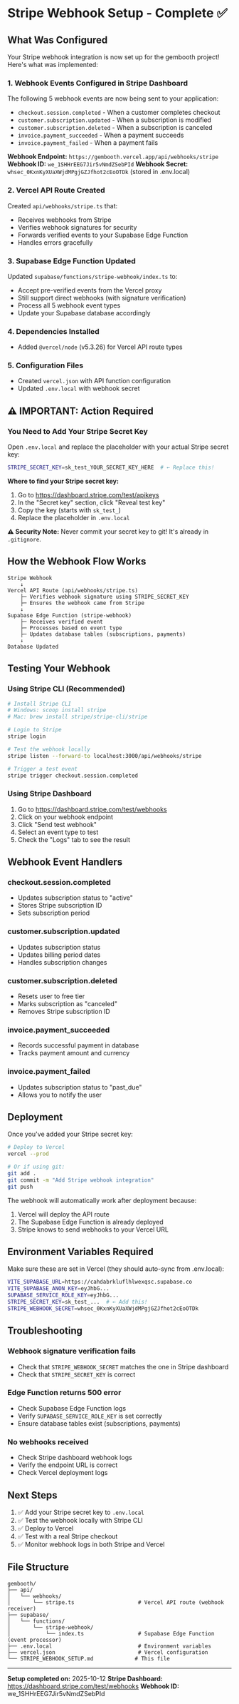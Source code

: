# Stripe Webhook Setup - Complete ✅

## What Was Configured

Your Stripe webhook integration is now set up for the gembooth project! Here's what was implemented:

### 1. Webhook Events Configured in Stripe Dashboard
The following 5 webhook events are now being sent to your application:
- `checkout.session.completed` - When a customer completes checkout
- `customer.subscription.updated` - When a subscription is modified
- `customer.subscription.deleted` - When a subscription is canceled
- `invoice.payment_succeeded` - When a payment succeeds
- `invoice.payment_failed` - When a payment fails

**Webhook Endpoint:** `https://gembooth.vercel.app/api/webhooks/stripe`
**Webhook ID:** `we_1SHHrEEG7Jir5vNmdZSebPId`
**Webhook Secret:** `whsec_0KxnKyXUaXWjdMPgjGZJfhot2cEoOTDk` (stored in .env.local)

### 2. Vercel API Route Created
Created `api/webhooks/stripe.ts` that:
- Receives webhooks from Stripe
- Verifies webhook signatures for security
- Forwards verified events to your Supabase Edge Function
- Handles errors gracefully

### 3. Supabase Edge Function Updated
Updated `supabase/functions/stripe-webhook/index.ts` to:
- Accept pre-verified events from the Vercel proxy
- Still support direct webhooks (with signature verification)
- Process all 5 webhook event types
- Update your Supabase database accordingly

### 4. Dependencies Installed
- Added `@vercel/node` (v5.3.26) for Vercel API route types

### 5. Configuration Files
- Created `vercel.json` with API function configuration
- Updated `.env.local` with webhook secret

## ⚠️ IMPORTANT: Action Required

### You Need to Add Your Stripe Secret Key

Open `.env.local` and replace the placeholder with your actual Stripe secret key:

```bash
STRIPE_SECRET_KEY=sk_test_YOUR_SECRET_KEY_HERE  # ← Replace this!
```

**Where to find your Stripe secret key:**
1. Go to https://dashboard.stripe.com/test/apikeys
2. In the "Secret key" section, click "Reveal test key"
3. Copy the key (starts with `sk_test_`)
4. Replace the placeholder in `.env.local`

**⚠️ Security Note:** Never commit your secret key to git! It's already in `.gitignore`.

## How the Webhook Flow Works

```
Stripe Webhook
    ↓
Vercel API Route (api/webhooks/stripe.ts)
    ├─ Verifies webhook signature using STRIPE_SECRET_KEY
    ├─ Ensures the webhook came from Stripe
    ↓
Supabase Edge Function (stripe-webhook)
    ├─ Receives verified event
    ├─ Processes based on event type
    ├─ Updates database tables (subscriptions, payments)
    ↓
Database Updated
```

## Testing Your Webhook

### Using Stripe CLI (Recommended)
```bash
# Install Stripe CLI
# Windows: scoop install stripe
# Mac: brew install stripe/stripe-cli/stripe

# Login to Stripe
stripe login

# Test the webhook locally
stripe listen --forward-to localhost:3000/api/webhooks/stripe

# Trigger a test event
stripe trigger checkout.session.completed
```

### Using Stripe Dashboard
1. Go to https://dashboard.stripe.com/test/webhooks
2. Click on your webhook endpoint
3. Click "Send test webhook"
4. Select an event type to test
5. Check the "Logs" tab to see the result

## Webhook Event Handlers

### checkout.session.completed
- Updates subscription status to "active"
- Stores Stripe subscription ID
- Sets subscription period

### customer.subscription.updated
- Updates subscription status
- Updates billing period dates
- Handles subscription changes

### customer.subscription.deleted
- Resets user to free tier
- Marks subscription as "canceled"
- Removes Stripe subscription ID

### invoice.payment_succeeded
- Records successful payment in database
- Tracks payment amount and currency

### invoice.payment_failed
- Updates subscription status to "past_due"
- Allows you to notify the user

## Deployment

Once you've added your Stripe secret key:

```bash
# Deploy to Vercel
vercel --prod

# Or if using git:
git add .
git commit -m "Add Stripe webhook integration"
git push
```

The webhook will automatically work after deployment because:
1. Vercel will deploy the API route
2. The Supabase Edge Function is already deployed
3. Stripe knows to send webhooks to your Vercel URL

## Environment Variables Required

Make sure these are set in Vercel (they should auto-sync from .env.local):

```bash
VITE_SUPABASE_URL=https://cahdabrkluflhlwexqsc.supabase.co
VITE_SUPABASE_ANON_KEY=eyJhbG...
SUPABASE_SERVICE_ROLE_KEY=eyJhbG...
STRIPE_SECRET_KEY=sk_test_...  # ← Add this!
STRIPE_WEBHOOK_SECRET=whsec_0KxnKyXUaXWjdMPgjGZJfhot2cEoOTDk
```

## Troubleshooting

### Webhook signature verification fails
- Check that `STRIPE_WEBHOOK_SECRET` matches the one in Stripe dashboard
- Check that `STRIPE_SECRET_KEY` is correct

### Edge Function returns 500 error
- Check Supabase Edge Function logs
- Verify `SUPABASE_SERVICE_ROLE_KEY` is set correctly
- Ensure database tables exist (subscriptions, payments)

### No webhooks received
- Check Stripe dashboard webhook logs
- Verify the endpoint URL is correct
- Check Vercel deployment logs

## Next Steps

1. ✅ Add your Stripe secret key to `.env.local`
2. ✅ Test the webhook locally with Stripe CLI
3. ✅ Deploy to Vercel
4. ✅ Test with a real Stripe checkout
5. ✅ Monitor webhook logs in both Stripe and Vercel

## File Structure

```
gembooth/
├── api/
│   └── webhooks/
│       └── stripe.ts                    # Vercel API route (webhook receiver)
├── supabase/
│   └── functions/
│       └── stripe-webhook/
│           └── index.ts                 # Supabase Edge Function (event processor)
├── .env.local                           # Environment variables
├── vercel.json                          # Vercel configuration
└── STRIPE_WEBHOOK_SETUP.md             # This file
```

---

**Setup completed on:** 2025-10-12
**Stripe Dashboard:** https://dashboard.stripe.com/test/webhooks
**Webhook ID:** we_1SHHrEEG7Jir5vNmdZSebPId

